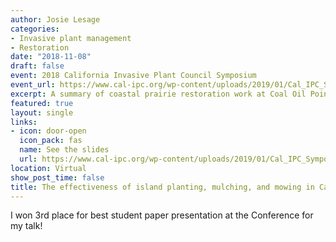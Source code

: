 ```yaml
---
author: Josie Lesage
categories:
- Invasive plant management
- Restoration
date: "2018-11-08"
draft: false
event: 2018 California Invasive Plant Council Symposium
event_url: https://www.cal-ipc.org/wp-content/uploads/2019/01/Cal_IPC_Symposium_2018_Josephine_Lesage_Effectiveness_of_island_planting_mulching_mowing.pdf
excerpt: A summary of coastal prairie restoration work at Coal Oil Point Reserve. 
featured: true
layout: single
links:
- icon: door-open
  icon_pack: fas
  name: See the slides
  url: https://www.cal-ipc.org/wp-content/uploads/2019/01/Cal_IPC_Symposium_2018_Josephine_Lesage_Effectiveness_of_island_planting_mulching_mowing.pdf
location: Virtual
show_post_time: false
title: The effectiveness of island planting, mulching, and mowing in California coastal prairie restoration
---
```



I won 3rd place for best student paper presentation at the Conference for my talk!